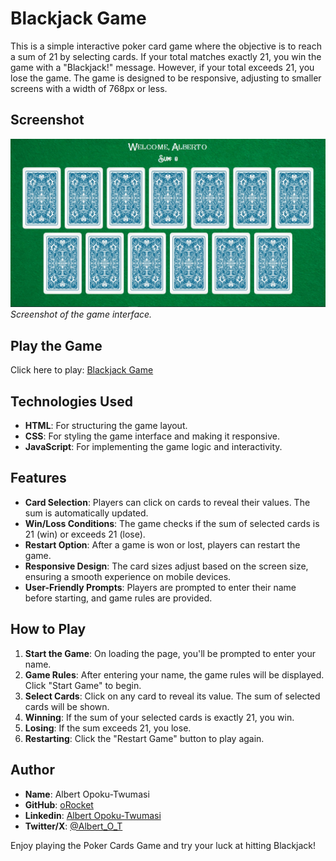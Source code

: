# Blackjack Game

This is a simple interactive poker card game where the objective is to reach a sum of 21 by selecting cards. If your total matches exactly 21, you win the game with a "Blackjack!" message. However, if your total exceeds 21, you lose the game. The game is designed to be responsive, adjusting to smaller screens with a width of 768px or less.

## Screenshot

![Game Screenshot](image/interface.jpg)  
*Screenshot of the game interface.*


## Play the Game

Click here to play: [Blackjack Game](https://albert-blackjack-game.netlify.app/)


## Technologies Used

- **HTML**: For structuring the game layout.
- **CSS**: For styling the game interface and making it responsive.
- **JavaScript**: For implementing the game logic and interactivity.

## Features

- **Card Selection**: Players can click on cards to reveal their values. The sum is automatically updated.
- **Win/Loss Conditions**: The game checks if the sum of selected cards is 21 (win) or exceeds 21 (lose).
- **Restart Option**: After a game is won or lost, players can restart the game.
- **Responsive Design**: The card sizes adjust based on the screen size, ensuring a smooth experience on mobile devices.
- **User-Friendly Prompts**: Players are prompted to enter their name before starting, and game rules are provided.

## How to Play

1. **Start the Game**: On loading the page, you'll be prompted to enter your name.
2. **Game Rules**: After entering your name, the game rules will be displayed. Click "Start Game" to begin.
3. **Select Cards**: Click on any card to reveal its value. The sum of selected cards will be shown.
4. **Winning**: If the sum of your selected cards is exactly 21, you win.
5. **Losing**: If the sum exceeds 21, you lose.
6. **Restarting**: Click the "Restart Game" button to play again.

## Author

- **Name**: Albert Opoku-Twumasi
- **GitHub**: [oRocket](https://github.com/orocket)
- **Linkedin**: [Albert Opoku-Twumasi](https://www.linkedin.com/in/albert-opoku-twumasi-a4694b280/)
- **Twitter/X**: [@Albert_O_T](https://twitter.com/Albert_O_T)

Enjoy playing the Poker Cards Game and try your luck at hitting Blackjack!
